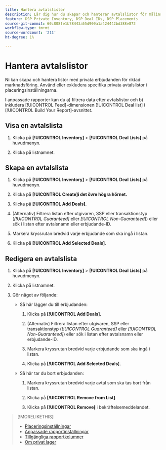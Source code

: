 ```yaml
---
title: Hantera avtalslistor
description: Lär dig hur du skapar och hanterar avtalslistor för målinriktning mot placeringar.
feature: DSP Private Inventory, DSP Deal IDs, DSP Placements
source-git-commit: 60c808fe1b78443a55d900a1a424442bd388e872
workflow-type: tm+mt
source-wordcount: '211'
ht-degree: 1%

---
```


# Hantera avtalslistor

<!-- Will later add fct for On-Demand deals, too, so keep title generic. Later add "DSP On Demand Inventory to feature metadata -->

Ni kan skapa och hantera listor med privata erbjudanden för riktad marknadsföring. Använd eller exkludera specifika privata avtalslistor i placeringsinställningarna.

I anpassade rapporter kan du a) filtrera data efter avtalslistor och b) inkludera [!UICONTROL Feed]-dimensionen [!UICONTROL Deal list] i [!UICONTROL Build Your Report]-avsnittet.

<!--
What's New:  

In custom reports, you can now a) filter data by deal lists and deals and b) include the [!UICONTROL Feed] dimensions "[!UICONTROL Deal list]" and "[!UICONTROL Deal]" in the [!UICONTROL Build Your Report] section.
-->

## Visa en avtalslista

1. Klicka på **[!UICONTROL Inventory]** > **[!UICONTROL Deal Lists]** på huvudmenyn.

1. Klicka på listnamnet.

## Skapa en avtalslista

1. Klicka på **[!UICONTROL Inventory]** > **[!UICONTROL Deal Lists]** på huvudmenyn.

1. Klicka på **[!UICONTROL Create]i det övre högra hörnet.**

1. Klicka på **[!UICONTROL Add Deals].**

1. (Alternativ) Filtrera listan efter utgivaren, SSP eller transaktionstyp (*[!UICONTROL Guaranteed]* eller *[!UICONTROL Non-Guaranteed]*) eller sök i listan efter avtalsnamn eller erbjudande-ID.

1. Markera kryssrutan bredvid varje erbjudande som ska ingå i listan.

1. Klicka på **[!UICONTROL Add Selected Deals]**.

## Redigera en avtalslista

1. Klicka på **[!UICONTROL Inventory]** > **[!UICONTROL Deal Lists]** på huvudmenyn.

1. Klicka på listnamnet.

1. Gör något av följande:

   * Så här lägger du till erbjudanden:

      1. Klicka på **[!UICONTROL Add Deals].**

      1. (Alternativ) Filtrera listan efter utgivaren, SSP eller transaktionstyp (*[!UICONTROL Guaranteed]* eller *[!UICONTROL Non-Guaranteed]*) eller sök i listan efter avtalsnamn eller erbjudande-ID.

      1. Markera kryssrutan bredvid varje erbjudande som ska ingå i listan.

      1. Klicka på **[!UICONTROL Add Selected Deals]**.

   * Så här tar du bort erbjudanden:

      1. Markera kryssrutan bredvid varje avtal som ska tas bort från listan.

      1. Klicka på **[!UICONTROL Remove from List]**.

      1. Klicka på **[!UICONTROL Remove]** i bekräftelsemeddelandet.

>[!MORELIKETHIS]
>
>* [Placeringsinställningar](/help/dsp/campaign-management/placements/placement-settings.md)
>* [Anpassade rapportinställningar](/help/dsp/reports/report-settings.md)
>* [Tillgängliga rapportkolumner](/help/dsp/reports/report-columns.md)
>* [Om privat lager](/help/dsp/inventory/private-inventory-about.md)
